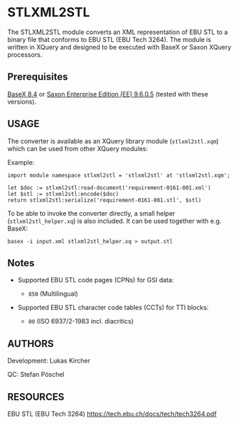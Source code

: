 # STLXML2STL
The STLXML2STL module converts an XML representation of EBU STL to a binary file that conforms to EBU STL (EBU Tech 3264). The module is written in XQuery and designed to be executed with BaseX or Saxon XQuery processors.

## Prerequisites
[BaseX 8.4](http://basex.org/) or [Saxon Enterprise Edition (EE) 9.6.0.5](www.saxonica.com/) (tested with these versions).

## USAGE
The converter is available as an XQuery library module (`stlxml2stl.xqm`) which can be used from other XQuery modules:

Example:

```
import module namespace stlxml2stl = 'stlxml2stl' at 'stlxml2stl.xqm';

let $doc := stlxml2stl:read-document('requirement-0161-001.xml')
let $stl := stlxml2stl:encode($doc)
return stlxml2stl:serialize('requirement-0161-001.stl', $stl)
```

To be able to invoke the converter directly, a small helper (`stlxml2stl_helper.xq`) is also included. It can be used together with e.g. BaseX:

```
basex -i input.xml stlxml2stl_helper.xq > output.stl
```

## Notes
* Supported EBU STL code pages (CPNs) for GSI data:
  * `850` (Multilingual)

* Supported EBU STL character code tables (CCTs) for TTI blocks:
  * `00` (ISO 6937/2-1983 incl. diacritics)

## AUTHORS
Development: Lukas Kircher

QC: Stefan Pöschel

## RESOURCES
EBU STL (EBU Tech 3264) https://tech.ebu.ch/docs/tech/tech3264.pdf
